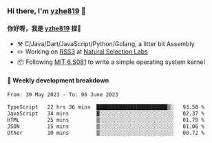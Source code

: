 ### Hi there, I'm [yzhe819](https://github.com/yzhe819) 👋

#### 你好呀，我是 [yzhe819](https://github.com/yzhe819) 捏👋

- :hammer_and_pick: C/Java/Dart/JavaScript/Python/Golang, a litter bit Assembly
- :pencil2: Working on [RSS3](https://github.com/NaturalSelectionLabs/RSS3) at [Natural Selection Labs](https://github.com/NaturalSelectionLabs)
- 📦 Following [MIT 6.S081](https://pdos.csail.mit.edu/6.S081/2020/) to write a simple operating system kernel



#### 📝 Weekly development breakdown

<!--START_SECTION:waka-->

```txt
From: 30 May 2023 - To: 06 June 2023

TypeScript   22 hrs 36 mins  ███████████████████████▒░   93.50 %
JavaScript   34 mins         ▓░░░░░░░░░░░░░░░░░░░░░░░░   02.37 %
HTML         25 mins         ▒░░░░░░░░░░░░░░░░░░░░░░░░   01.79 %
JSON         15 mins         ▒░░░░░░░░░░░░░░░░░░░░░░░░   01.06 %
Other        10 mins         ▒░░░░░░░░░░░░░░░░░░░░░░░░   00.72 %
```

<!--END_SECTION:waka-->



